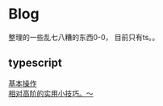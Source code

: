 # Blog
整理的一些乱七八糟的东西0-0，
目前只有ts。。

## typescript

[基本操作](./ts/一些基本操作.md)  
[相对高阶的实用小技巧。～](./ts/相对高阶的实用小技巧.md)  
